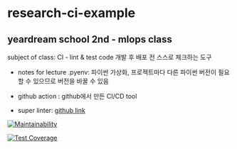 # research-ci-example
## yeardream school 2nd - mlops class
subject of class: CI - lint & test code
개발 후 배포 전 스스로 체크하는 도구

- notes for lecture
.pyenv: 파이썬 가상화, 프로젝트마다 다른 파이썬 버전이 필요할 수 있으므로 버전을 바꿀 수 있음

- github action : github에서 만든 CI/CD tool
- super linter: [github link](https://github.com/github/super-linter)

[![Maintainability](https://api.codeclimate.com/v1/badges/4d533f7f971bf53d1991/maintainability)](https://codeclimate.com/github/chris-chris/research-ci-example/maintainability)

[![Test Coverage](https://api.codeclimate.com/v1/badges/4d533f7f971bf53d1991/test_coverage)](https://codeclimate.com/github/chris-chris/research-ci-example/test_coverage)

